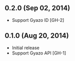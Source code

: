 0.2.0 (Sep 02, 2014)
--------------------------------------------------------------------------------

- Support Gyazo ID [GH-2]


0.1.0 (Aug 20, 2014)
--------------------------------------------------------------------------------

- Initial release
- Support Gyazo API [GH-1]

